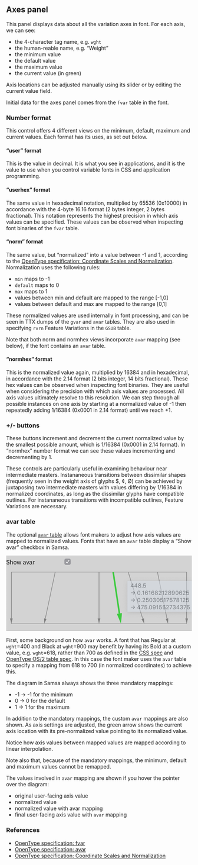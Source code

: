## Axes panel

This panel displays data about all the variation axes in font. For each axis, we can see:

* the 4-character tag name, e.g. `wght`
* the human-reable name, e.g. “Weight”
* the minimum value
* the default value
* the maximum value
* the current value (in green)

Axis locations can be adjusted manually using its slider or by editing the current value field.

Initial data for the axes panel comes from the `fvar` table in the font.

### Number format
This control offers 4 different views on the minimum, default, maximum and current values. Each format has its uses, as set out below.

#### “user” format

This is the value in decimal. It is what you see in applications, and it is the value to use when you control variable fonts in CSS and application programming.

#### “userhex” format
The same value in hexadecimal notation, multiplied by 65536 (0x10000) in accordance with the 4-byte 16.16 format (2 bytes integer, 2 bytes fractional). This notation represents the highest precision in which axis values can be specified. These values can be observed when inspecting font binaries of the `fvar` table.

#### “norm” format
The same value, but “normalized” into a value between -1 and 1, according to the [OpenType specification: Coordinate Scales and Normalization](https://docs.microsoft.com/en-us/typography/opentype/spec/otvaroverview#coordinate-scales-and-normalization). Normalization uses the following rules:

* `min` maps to -1
* `default` maps to 0
* `max` maps to 1
* values between min and default are mapped to the range [-1,0]
* values between default and max are mapped to the range [0,1]

These normalized values are used internally in font processing, and can be seen in TTX dumps of the `gvar` and `avar` tables. They are also used in specifying `rvrn` Feature Variations in the `GSUB` table.

Note that both norm and normhex views incorporate `avar` mapping (see below), if the font contains an `avar` table.

#### “normhex” format
This is the normalized value again, multiplied by 16384 and in hexadecimal, in accordance with the 2.14 format (2 bits integer, 14 bits fractional). These hex values can be observed when inspecting font binaries. They are useful when considering the precision with which axis values are processed. All axis values ultimately resolve to this resolution. We can step through all possible instances on one axis by starting at a normalized value of -1 then repeatedly adding 1/16384 (0x0001 in 2.14 format) until we reach +1.

### +/- buttons
These buttons increment and decrement the current normalized value by the smallest possible amount, which is 1/16384 (0x0001 in 2.14 format). In “normhex” number format we can see these values incrementing and decrementing by 1.

These controls are particularly useful in examining behaviour near intermediate masters. Instananeous transitions between dissimilar shapes (frequently seen in the weight axis of glyphs $, ¢, Ø) can be achieved by juxtaposing two intermediate masters with values differing by 1/16384 in normalized coordinates, as long as the dissimilar glyphs have compatible outlines. For instananeous transitions with incompatible outlines, Feature Variations are necessary.

### avar table
The optional [`avar` table](https://docs.microsoft.com/en-us/typography/opentype/spec/avar) allows font makers to adjust how axis values are mapped to normalized values. Fonts that have an `avar` table display a “Show avar” checkbox in Samsa.

![Samsa visualization of the avar table from Oswald Variable font](https://raw.githubusercontent.com/Lorp/samsa/master/screenshots/20200615-avar-Oswald.png)

First, some background on how `avar` works. A font that has Regular at `wght`=400 and Black at `wght`=900 may benefit by having its Bold at a custom value, e.g. `wght`=618, rather than 700 as defined in the [CSS spec](https://developer.mozilla.org/en/docs/Web/CSS/font-weight) and [OpenType OS/2 table spec](https://docs.microsoft.com/en-us/typography/opentype/spec/os2#usweightclass). In this case the font maker uses the `avar` table to specify a mapping from 618 to 700 (in normalized coordinates) to achieve this.

The diagram in Samsa always shows the three mandatory mappings:

* -1 → -1 for the minimum
* 0 → 0 for the default
* 1 → 1 for the maximum

In addition to the mandatory mappings, the custom `avar` mappings are also shown. As axis settings are adjusted, the green arrow shows the current axis location with its pre-normalized value pointing to its normalized value.

Notice how axis values between mapped values are mapped according to linear interpolation.

Note also that, because of the mandatory mappings, the minimum, default and maximum values cannot be remapped.

The values involved in `avar` mapping are shown if you hover the pointer over the diagram:

* original user-facing axis value
* normalized value
* normalized value with avar mapping
* final user-facing axis value with `avar` mapping

### References

* [OpenType specification: fvar](https://docs.microsoft.com/en-us/typography/opentype/spec/fvar)
* [OpenType specification: avar](https://docs.microsoft.com/en-us/typography/opentype/spec/avar)
* [OpenType specification: Coordinate Scales and Normalization](https://docs.microsoft.com/en-us/typography/opentype/spec/otvaroverview#coordinate-scales-and-normalization)